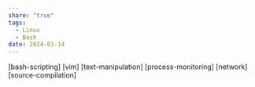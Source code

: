 ```yaml
---
share: "true"
tags:
  - Linux
  - Bash
date: 2024-01-14
---
```



[bash-scripting]
[vim]
[text-manipulation]
[process-monitoring]
[network]
[source-compilation]